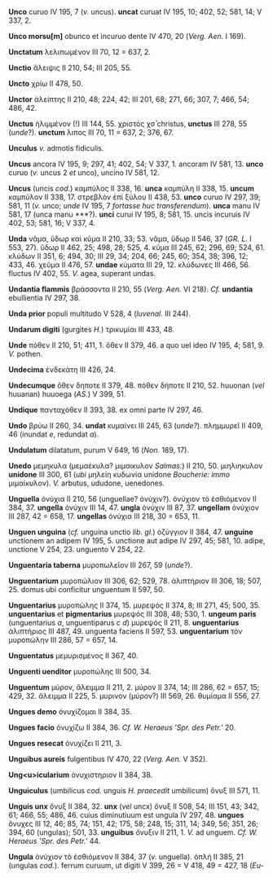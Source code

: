 **Unco** curuo IV 195, 7 (*v.* uncus). **un­cat** curuat IV 195, 10; 402,
52; 581, 14; V 337, 2.

**Unco morsu[m]** obunco et incuruo dente IV 470, 20 (*Verg. Aen.* I
169).

**Unctatum** λελιπωμένον III 70, 12 = 637, 2.

**Unctio** ἄλειψις II 210, 54; III 205, 55.

**Uncto** χρίω II 478, 50.

**Unctor** ἀλείπτης II 210, 48; 224, 42; III 201, 68; 271, 66; 307, 7;
466, 54; 486, 42.

**Unctus** ἠλιμμένον (!) III 144, 55. χριστός χσ̄ christus, **unctus**
III 278, 55 (*unde*?). **unctum** λιπος III 70, 11 = 637, 2; 376, 67.

**Unculus** *v.* admotis fidiculis.

**Uncus** ancora IV 195, 9; 297, 41; 402, 54; V 337, 1. ancoram IV 581,
13. **unco** curuo (*v.* uncus 2 *et* unco), uncino IV 581, 12.

**Uncus** (uncis *cod.*) καμπύλος II 338, 16. **unca** καμπύλη II 338,
15. **uncum** καμπύλον II 338, 17. στρεβλὸν ἐπὶ ξύλου II 438, 53.
**unco** curuo IV 297, 39; 581, 11 (*v.* unco; *unde* IV 195, 7
*fortasse huc transferendum*). **unca** manu IV 581, 17 (unca manu
\*\*\*?). **unci** curui IV 195, 8; 581, 15. uncis incuruis IV 402, 53;
581, 16; V 337, 4.

**Unda** νᾶμα, ὕδωρ καὶ κῦμα II 210, 33; 53. νᾶμα, ὕδωρ II 546, 37 (*GR.
L.* I 553, 27). ὕδωρ II 462, 25; 498, 28; 525, 4. κῦμα III 245, 62; 296,
69; 524, 61. κλύδων II 351, 6; 494, 30; III 29, 34; 204, 66; 245, 60;
354, 38; 396, 12; 433, 46. χεῦμα II 476, 57. **undae** κύματα III 29,
12. κλύδωνες III 466, 56. fluctus IV 402, 55. *V.* agea, superant undas.

**Undantia flammis** βράσσοντα II 210, 55 (*Verg. Aen.* VI 218). *Cf.*
**undantia** ebullientia IV 297, 38.

**Unda prior** populi multitudo V 528, 4 (*luvenal.* III 244).

**Undarum digiti** (gurgites *H.*) τρικυμίαι III 433, 48.

**Unde** πόθεν II 210, 51; 411, 1. ὅθεν II 379, 46. a quo uel ideo IV
195, 4; 581, 9. *V.* pothen.

**Undecima** ἑνδεκάτη III 426, 24.

**Undecumque** ὅθεν δηποτε II 379, 48. πόθεν δήποτε II 210, 52. huuonan
(*vel* huuanan) huuoega (*AS.*) V 399, 51.

**Undique** πανταχόθεν II 393, 38. ex omni parte IV 297, 46.

**Undo** βρύω II 260, 34. **undat** κυμαίνει III 245, 63 (*unde?*).
πλημμυρεῖ II 409, 46 (inundat *e*, redundat *a*).

**Undulatum** dilatatum, purum V 649, 16 (*Non.* 189, 17).

**Unedo** μεμηκυλα (μεμαέκυλα? μιμαικυλον *Salmas.*) II 210, 50.
μιηλιηκυλον **unidone** III 300, 61 (*ubi* μηλείη κυδωνία unidone
*Boucherie: immo* μιμαίκυλον). *V.* arbutus, ududone, uenedones.

**Unguella** ὀνύχια II 210, 56 (unguellae? ὀνύχιν?). ὀνύχιον τὸ
ἐσθιόμενον II 384, 37. **ungella** ὀνύχιν III 14, 47. **ungla** ὀνύχιν
III 87, 37. **ungellam** ὀνύχιον III 287, 42 = 658, 17. **ungellas**
ὀνύχια III 218, 30 = 653, 11.

**Unguen unguina** (*cf.* unguina unctio *lib. gl.*) ὀζὐγγιον II 384,
47. **unguine** unctionem an adipem IV 195, 5. unctione aut adipe IV
297, 45; 581, 10. adipe, unctione V 254, 23. unguento V 254, 22.

**Unguentaria taberna** μυροπωλεῖον III 267, 59 (*unde*?).

**Unguentarium** μυροπώλιον III 306, 62; 529, 78. ἀλιπτήριον III 306,
18; 507, 25. domus ubi conficitur unguentum II 597, 50.

**Unguentarius** μυροπώλης II 374, 15. μυρεψός II 374, 8; III 271, 45;
500, 35. **unguentarius** et **pigmentarius** μυρεψός III 308, 48;
530, 1. **ungeum paris** (unguentarius *a*, unguentiparus *c d*) μυρεψός
II 211, 8. **unguentarius** ἀλιπτήριος III 487, 49. unguenta faciens II
597, 53. **unguentarium** τὸν μυροπώλην III 286, 57 = 657, 14.

**Unguentatus** μεμυρισμένος II 367, 40.

**Unguenti uenditor** μυροπώλης III 500, 34.

**Unguentum** μύρον, ἄλειμμα II 211, 2. μύρον II 374, 14; III 286, 62 =
657, 15; 429, 32. ἄλειμμα II 225, 5. μυρινον (μύρον?) III 569, 26.
θυμίαμα II 556, 27.

**Ungues demo** ὀνυχίζομαι II 384, 35.

**Ungues facio** ὀνυχίζω II 384, 36. *Cf. W. Heraeus 'Spr. des Petr.'*
20.

**Ungues resecat** ὀνυχίζει II 211, 3.

**Unguibus aureis** fulgentibus IV 470, 22 (*Verg. Aen.* V 352).

**Ung\<u\>icularium** ὀνυχιστηριον II 384, 38.

**Unguiculus** (umbilicus *cod.* unguis *H. praecedit* umbilicum) ὄνυξ
III 571, 11.

**Unguis unx** ὄνυξ II 384, 32. **unx** (*vel* uncx) ὄνυξ II 508, 54;
III 151, 43; 342, 61; 466, 55; 486, 46. cuius diminutiuum est ungula IV
297, 48. **ungues** ὄνυχες III 12, 46; 85, 74; 151, 42; 175, 58; 248,
15; 311, 14; 349, 56; 351, 26; 394, 60 (ungulas); 501, 33. **unguibus**
ὄνυξιν II 211, 1. *V.* ad unguem. *Cf. W. Heraeus 'Spr. des Petr.'*
44.

**Ungula** ὀνύχιον τὸ ἐσθιόμενον II 384, 37 (*v.* unguella). ὁπλή II
385, 21 (ungulas *cod.*). ferrum curuum, ut digiti V 399, 26 = V 418, 49
= 427, 18 (*Eu-*
